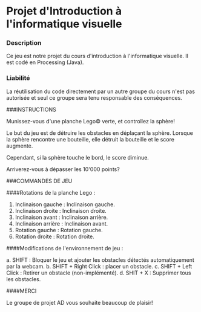 # Projet d'Introduction à l'informatique visuelle

### Description
Ce jeu est notre projet du cours d'introduction à l'informatique visuelle. 
Il est codé en Processing (Java). 

### Liabilité
La réutilisation du code directement par un autre groupe du cours n'est 
pas autorisée et seul ce groupe sera tenu responsable des conséquences.


###INSTRUCTIONS

Munissez-vous d'une planche Lego© verte, et controllez la sphère!

Le but du jeu est de détruire les obstacles en déplaçant la sphère.
Lorsque la sphère rencontre une bouteille, elle détruit la bouteille et le score augmente.

Cependant, si la sphère touche le bord, le score diminue.

Arriverez-vous à dépasser les 10'000 points?


###COMMANDES DE JEU

####Rotations de la planche Lego :
  1. Inclinaison gauche : Inclinaison gauche.
  2. Inclinaison droite : Inclinaison droite.
  3. Inclinaison avant : Inclinaison arrière.
  4. Inclinaison arrière : Inclinaison avant.
  5. Rotation gauche : Rotation gauche.
  6. Rotation droite : Rotation droite.
  
####Modifications de l'environnement de jeu :

  a. SHIFT : Bloquer le jeu et ajouter les obstacles détectés automatiquement par la webcam.
  b. SHIFT + Right Click : placer un obstacle.
  c. SHIFT + Left Click : Retirer un obstacle (non-implémenté).
  d. SHIT + X : Supprimer tous les obstacles.
  
####MERCI

Le groupe de projet AD vous souhaite beaucoup de plaisir!
  
